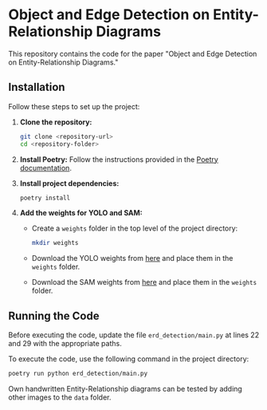 # Object and Edge Detection on Entity-Relationship Diagrams

This repository contains the code for the paper "Object and Edge Detection on Entity-Relationship Diagrams."

## Installation

Follow these steps to set up the project:

1. **Clone the repository:**
    ```sh
    git clone <repository-url>
    cd <repository-folder>
    ```

2. **Install Poetry:**
    Follow the instructions provided in the [Poetry documentation](https://python-poetry.org/docs/#installing-with-the-official-installer).

3. **Install project dependencies:**
    ```sh
    poetry install
    ```

4. **Add the weights for YOLO and SAM:**

    - Create a `weights` folder in the top level of the project directory:
        ```sh
        mkdir weights
        ```

    - Download the YOLO weights from [here](https://mndthmde-my.sharepoint.com/:u:/g/personal/maximilian_huber_mnd_thm_de/ERuYDWjopadGmWYJ4NuZqbIBZT8v7sd2ideJJ9ZzmLQcsw?e=fZFiv6) and place them in the `weights` folder.

    - Download the SAM weights from [here](https://dl.fbaipublicfiles.com/segment_anything/sam_vit_h_4b8939.pth) and place them in the `weights` folder.

## Running the Code

Before executing the code, update the file `erd_detection/main.py` at lines 22 and 29 with the appropriate paths.

To execute the code, use the following command in the project directory:

```sh
poetry run python erd_detection/main.py
```

Own handwritten Entity-Relationship diagrams can be tested by adding other images to the `data` folder.
